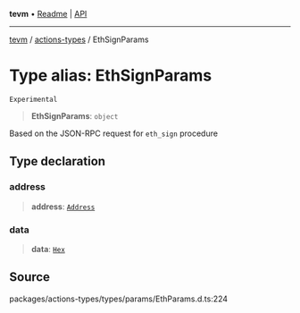 **tevm** • [Readme](../../README.md) \| [API](../../modules.md)

***

[tevm](../../README.md) / [actions-types](../README.md) / EthSignParams

# Type alias: EthSignParams

`Experimental`

> **EthSignParams**: `object`

Based on the JSON-RPC request for `eth_sign` procedure

## Type declaration

### address

> **address**: [`Address`](Address.md)

### data

> **data**: [`Hex`](Hex.md)

## Source

packages/actions-types/types/params/EthParams.d.ts:224
